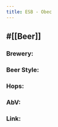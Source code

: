 ```yaml
---
title: ESB - Obec
---
```


## #[[Beer]]
### Brewery: 

### Beer Style: 

### Hops: 

### AbV: 

### Link: 
